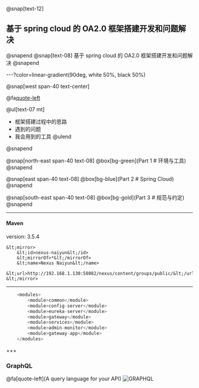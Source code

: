 @snap[text-12]
## 基于 spring cloud 的 OA2.0 框架搭建开发和问题解决
@snapend
@snap[text-08]
基于 spring cloud 的 OA2.0 框架搭建开发和问题解决
@snapend


---?color=linear-gradient(90deg, white 50%, black 50%)

@snap[west span-40 text-center]

@fa[quote-left](工欲善其事<br>必先利其器)

@ul[text-07 mt]
- 框架搭建过程中的思路
- 遇到的问题
- 我会用到的工具
@ulend

@snapend

@snap[north-east span-40 text-08]
@box[bg-green](Part 1 # 环境与工具)
@snapend

@snap[east span-40 text-08]
@box[bg-blue](Part 2 # Spring Cloud)
@snapend

@snap[south-east span-40 text-08]
@box[bg-gold](Part 3 # 规范与约定)
@snapend


---

#### Maven

version: 3.5.4

```
&lt;mirror>
    &lt;id>nexus-naiyun&lt;/id>
    &lt;mirrorOf>*&lt;/mirrorOf>
    &lt;name>Nexus Naiyun&lt;/name>
    &lt;url>http://192.168.1.130:58082/nexus/content/groups/public/&lt;/url>
&lt;/mirror>
```


---

```java
    <modules>
        <module>common</module>
        <module>config-server</module>
        <module>eureka-server</module>
        <module>gateway</module>
        <module>services</module>
        <module>admin-monitor</module>
        <module>gateway-app</module>
    </modules>
```
+++

### GraphQL
@fa[quote-left](A query language for your API)
![GRAPHQL](https://www.baidu.com/img/bd_logo1.png?where=super)



